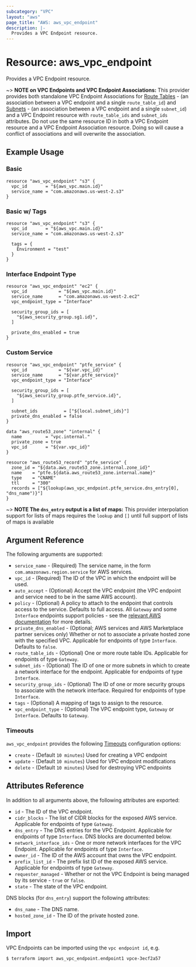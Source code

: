 ```yaml
---
subcategory: "VPC"
layout: "aws"
page_title: "AWS: aws_vpc_endpoint"
description: |-
  Provides a VPC Endpoint resource.
---
```


# Resource: aws_vpc_endpoint

Provides a VPC Endpoint resource.

~> **NOTE on VPC Endpoints and VPC Endpoint Associations:** This provider provides both standalone VPC Endpoint Associations for
[Route Tables](vpc_endpoint_route_table_association.html) - (an association between a VPC endpoint and a single `route_table_id`) and
[Subnets](vpc_endpoint_subnet_association.html) - (an association between a VPC endpoint and a single `subnet_id`) and
a VPC Endpoint resource with `route_table_ids` and `subnet_ids` attributes.
Do not use the same resource ID in both a VPC Endpoint resource and a VPC Endpoint Association resource.
Doing so will cause a conflict of associations and will overwrite the association.

## Example Usage

### Basic

```hcl
resource "aws_vpc_endpoint" "s3" {
  vpc_id       = "${aws_vpc.main.id}"
  service_name = "com.amazonaws.us-west-2.s3"
}
```

### Basic w/ Tags

```hcl
resource "aws_vpc_endpoint" "s3" {
  vpc_id       = "${aws_vpc.main.id}"
  service_name = "com.amazonaws.us-west-2.s3"

  tags = {
    Environment = "test"
  }
}
```

### Interface Endpoint Type

```hcl
resource "aws_vpc_endpoint" "ec2" {
  vpc_id            = "${aws_vpc.main.id}"
  service_name      = "com.amazonaws.us-west-2.ec2"
  vpc_endpoint_type = "Interface"

  security_group_ids = [
    "${aws_security_group.sg1.id}",
  ]

  private_dns_enabled = true
}
```

### Custom Service

```hcl
resource "aws_vpc_endpoint" "ptfe_service" {
  vpc_id            = "${var.vpc_id}"
  service_name      = "${var.ptfe_service}"
  vpc_endpoint_type = "Interface"

  security_group_ids = [
    "${aws_security_group.ptfe_service.id}",
  ]

  subnet_ids          = ["${local.subnet_ids}"]
  private_dns_enabled = false
}

data "aws_route53_zone" "internal" {
  name         = "vpc.internal."
  private_zone = true
  vpc_id       = "${var.vpc_id}"
}

resource "aws_route53_record" "ptfe_service" {
  zone_id = "${data.aws_route53_zone.internal.zone_id}"
  name    = "ptfe.${data.aws_route53_zone.internal.name}"
  type    = "CNAME"
  ttl     = "300"
  records = ["${lookup(aws_vpc_endpoint.ptfe_service.dns_entry[0], "dns_name")}"]
}
```

~> **NOTE The `dns_entry` output is a list of maps:** This provider interpolation support for lists of maps requires the `lookup` and `[]` until full support of lists of maps is available

## Argument Reference

The following arguments are supported:

* `service_name` - (Required) The service name, in the form `com.amazonaws.region.service` for AWS services.
* `vpc_id` - (Required) The ID of the VPC in which the endpoint will be used.
* `auto_accept` - (Optional) Accept the VPC endpoint (the VPC endpoint and service need to be in the same AWS account).
* `policy` - (Optional) A policy to attach to the endpoint that controls access to the service. Defaults to full access. All `Gateway` and some `Interface` endpoints support policies - see the [relevant AWS documentation](https://docs.aws.amazon.com/vpc/latest/userguide/vpc-endpoints-access.html) for more details.
* `private_dns_enabled` - (Optional; AWS services and AWS Marketplace partner services only) Whether or not to associate a private hosted zone with the specified VPC. Applicable for endpoints of type `Interface`.
Defaults to `false`.
* `route_table_ids` - (Optional) One or more route table IDs. Applicable for endpoints of type `Gateway`.
* `subnet_ids` - (Optional) The ID of one or more subnets in which to create a network interface for the endpoint. Applicable for endpoints of type `Interface`.
* `security_group_ids` - (Optional) The ID of one or more security groups to associate with the network interface. Required for endpoints of type `Interface`.
* `tags` - (Optional) A mapping of tags to assign to the resource.
* `vpc_endpoint_type` - (Optional) The VPC endpoint type, `Gateway` or `Interface`. Defaults to `Gateway`.

### Timeouts

`aws_vpc_endpoint` provides the following
[Timeouts](/docs/configuration/resources.html#timeouts) configuration options:

- `create` - (Default `10 minutes`) Used for creating a VPC endpoint
- `update` - (Default `10 minutes`) Used for VPC endpoint modifications
- `delete` - (Default `10 minutes`) Used for destroying VPC endpoints

## Attributes Reference

In addition to all arguments above, the following attributes are exported:

* `id` - The ID of the VPC endpoint.
* `cidr_blocks` - The list of CIDR blocks for the exposed AWS service. Applicable for endpoints of type `Gateway`.
* `dns_entry` - The DNS entries for the VPC Endpoint. Applicable for endpoints of type `Interface`. DNS blocks are documented below.
* `network_interface_ids` - One or more network interfaces for the VPC Endpoint. Applicable for endpoints of type `Interface`.
* `owner_id` - The ID of the AWS account that owns the VPC endpoint.
* `prefix_list_id` - The prefix list ID of the exposed AWS service. Applicable for endpoints of type `Gateway`.
* `requester_managed` -  Whether or not the VPC Endpoint is being managed by its service - `true` or `false`.
* `state` - The state of the VPC endpoint.

DNS blocks (for `dns_entry`) support the following attributes:

* `dns_name` - The DNS name.
* `hosted_zone_id` - The ID of the private hosted zone.

## Import

VPC Endpoints can be imported using the `vpc endpoint id`, e.g.

```
$ terraform import aws_vpc_endpoint.endpoint1 vpce-3ecf2a57
```
